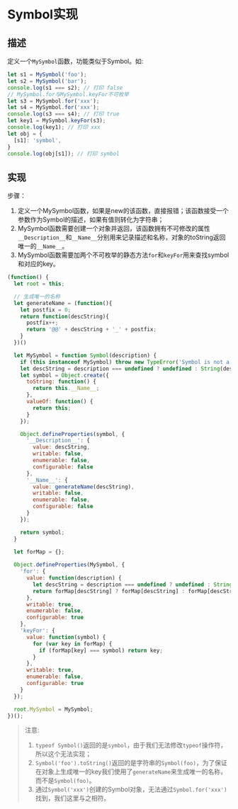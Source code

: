# Symbol实现 #

## 描述 ##

定义一个`MySymbol`函数，功能类似于Symbol。如:

```JavaScript
let s1 = MySymbol('foo');
let s2 = MySymbol('bar');
console.log(s1 === s2); // 打印 false
// MySymbol.for与MySymbol.keyFor不可枚举
let s3 = MySymbol.for('xxx');
let s4 = MySymbol.for('xxx');
console.log(s3 === s4); // 打印 true
let key1 = MySymbol.keyFor(s3);
console.log(key1); // 打印 xxx
let obj = {
  [s1]: 'symbol',
}
console.log(obj[s1]); // 打印 symbol
```

## 实现 ##

步骤：

1. 定义一个MySymbol函数，如果是new的该函数，直接报错；该函数接受一个参数作为Symbol的描述，如果有值则转化为字符串；
2. MySymbol函数需要创建一个对象并返回，该函数拥有不可修改的属性`__Description__`和`__Name__`分别用来记录描述和名称，对象的toString返回唯一的`__Name__`。
3. MySymbol函数需要加两个不可枚举的静态方法`for`和`keyFor`用来查找symbol和对应的key。

```JavaScript
(function() {
  let root = this;

  // 生成唯一的名称
  let generateName = (function(){
    let postfix = 0;
    return function(descString){
      postfix++;
      return '@@' + descString + '_' + postfix;
    }
  })()

  let MySymbol = function Symbol(description) {
    if (this instanceof MySymbol) throw new TypeError('Symbol is not a constructor');
    let descString = description === undefined ? undefined : String(description);
    let symbol = Object.create({
      toString: function() {
        return this.__Name__;
      },
      valueOf: function() {
        return this;
      }
    });

    Object.defineProperties(symbol, {
      '__Description__': {
        value: descString,
        writable: false,
        enumerable: false,
        configurable: false
      },
      '__Name__': {
        value: generateName(descString),
        writable: false,
        enumerable: false,
        configurable: false
      }
    });

    return symbol;
  }

  let forMap = {};
  
  Object.defineProperties(MySymbol, {
    'for': {
      value: function(description) {
        let descString = description === undefined ? undefined : String(description);
        return forMap[descString] ? forMap[descString] : forMap[descString] = MySymbol(descString);
      },
      writable: true,
      enumerable: false,
      configurable: true
    },
    'keyFor': {
      value: function(symbol) {
        for (var key in forMap) {
          if (forMap[key] === symbol) return key;
        }
      },
      writable: true,
      enumerable: false,
      configurable: true
    }
  });

  root.MySymbol = MySymbol;
})();
```

> 注意:
>  
> 1. `typeof Symbol()`返回的是`symbol`，由于我们无法修改`typeof`操作符，所以这个无法实现；
> 2. `Symbol('foo').toString()`返回的是字符串的`Symbol(foo)`，为了保证在对象上生成唯一的key我们使用了`generateName`来生成唯一的名称，而不是`Symbol(foo)`。
> 3. 通过`Symbol('xxx')`创建的Symbol对象，无法通过`Symbol.for('xxx')`找到，我们这里与之相符。
